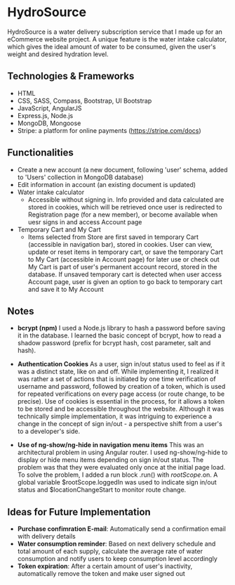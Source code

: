 # HydroSource

HydroSource is a water delivery subscription service that I made up for an eCommerce website project. A unique feature is the water intake calculator, which gives the ideal amount of water to be consumed, given the user's weight and desired hydration level. 

## Technologies & Frameworks 
- HTML
- CSS, SASS, Compass, Bootstrap, UI Bootstrap
- JavaScript, AngularJS
- Express.js, Node.js
- MongoDB, Mongoose
- Stripe: a platform for online payments (https://stripe.com/docs)

## Functionalities
- Create a new account (a new document, following 'user' schema, added to 'Users' collection in MongoDB database)
- Edit information in account (an existing document is updated)
- Water intake calculator
  * Accessible without signing in. Info provided and data calculated are stored in cookies, 
which will be retrieved once user is redirected to Registration page (for a new member), or become available when uesr signs in and access Account page
- Temporary Cart and My Cart
  * Items selected from Store are first saved in temporary Cart (accessible in navigation bar), stored in cookies.
User can view, update or reset items in temporary cart, or save the temporary Cart to My Cart (accessible in Account page) for later use or check out
My Cart is part of user's permanent account record, stored in the database. If unsaved temporary cart is detected 
when user access Account page, user is given an option to go back to temporary cart and save it to My Account

## Notes
- **bcrypt (npm)** I used a Node.js library to hash a password before saving it in the database. I learned the basic concept of bcrypt, how to read a shadow password (prefix for bcrypt hash, cost parameter, salt and hash). 

- **Authentication Cookies** As a user, sign in/out status used to feel as if it was a distinct state, like on and off. While implementing it, I realized it was rather a set of actions that is initiated by one time verification of username and password, followed by creation of a token, which is used for repeated verifications on every page access (or route change, to be precise). Use of cookies is essential in the process, for it allows a token to be stored and be accessible throughout the website. Although it was technically simple implementation, it was intriguing to experience a change in the concept of sign in/out - a perspective shift from a user's to a developer's side.

- **Use of ng-show/ng-hide in navigation menu items** This was an architectural problem in using Angular router. I used ng-show/ng-hide to display or hide menu items depending on sign in/out status. The problem was that they were evaluated only once at the initial page load. To solve the problem, I added a run block .run() with $rootScope.$on. A global variable $rootScope.loggedIn was used to indicate sign in/out status and $locationChangeStart to monitor route change.

## Ideas for Future Implementation
- **Purchase confimration E-mail**: Automatically send a confirmation email with delivery details
- **Water consumption reminder**: Based on next delivery schedule and total amount of each supply, calculate the average rate of water consumption and notify users to keep consumption level accordingly
- **Token expiration**: After a certain amount of user's inactivity, automatically remove the token and make user signed out
